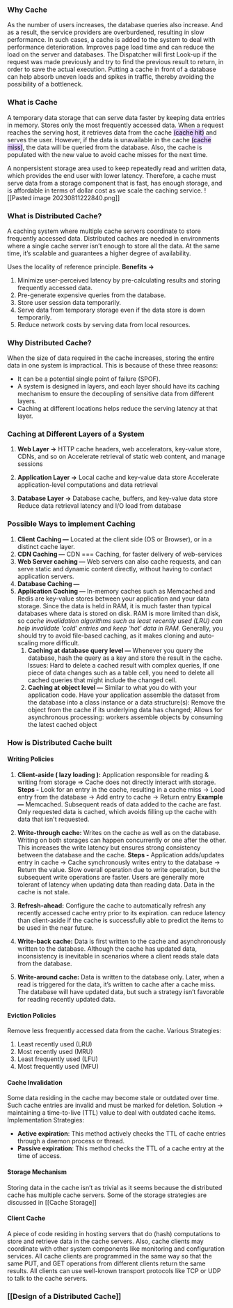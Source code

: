 ### Why Cache
As the number of users increases, the database queries also increase. And as a result, the service providers are overburdened, resulting in slow performance. In such cases, a cache is added to the system to deal with performance deterioration. 
Improves page load time and can reduce the load on the server and databases. The Dispatcher will first Look-up if the request was made previously and try to find the previous result to return, in order to save the actual execution. Putting a cache in front of a database can help absorb uneven loads and spikes in traffic, thereby avoiding the possibility of a bottleneck.
### What is Cache
A temporary data storage that can serve data faster by keeping data entries in memory.  Stores only the most frequently accessed data. When a request reaches the serving host, it retrieves data from the cache <mark style="background: #D2B3FFA6;">(cache hit)</mark> and serves the user. However, if the data is unavailable in the cache <mark style="background: #D2B3FFA6;">(cache miss)</mark>, the data will be queried from the database. Also, the cache is populated with the new value to avoid cache misses for the next time.

A nonpersistent storage area used to keep repeatedly read and written data, which provides the end user with lower latency. Therefore, a cache must serve data from a storage component that is fast, has enough storage, and is affordable in terms of dollar cost as we scale the caching service. 
![[Pasted image 20230811222840.png]]

### What is Distributed Cache?
A caching system where multiple cache servers coordinate to store frequently accessed data. Distributed caches are needed in environments where a single cache server isn’t enough to store all the data. At the same time, it’s scalable and guarantees a higher degree of availability.

Uses the locality of reference principle.
**Benefits ->**
1. Minimize user-perceived latency by pre-calculating results and storing frequently accessed data.
2. Pre-generate expensive queries from the database.
3. Store user session data temporarily.
4. Serve data from temporary storage even if the data store is down temporarily.
5. Reduce network costs by serving data from local resources.

### Why Distributed Cache?
When the size of data required in the cache increases, storing the entire data in one system is impractical. This is because of these three reasons:
- It can be a potential single point of failure (SPOF).
- A system is designed in layers, and each layer should have its caching mechanism to ensure the decoupling of sensitive data from different layers.
- Caching at different locations helps reduce the serving latency at that layer.

### Caching at Different Layers of a System
1. **Web Layer ->** 
	 HTTP cache headers, web accelerators, key-value store, CDNs, and so on
	 Accelerate retrieval of static web content, and manage sessions

2. **Application Layer ->** 
	 Local cache and key-value data store
	 Accelerate application-level computations and data retrieval

3. **Database Layer ->**
	 Database cache, buffers, and key-value data store
	 Reduce data retrieval latency and I/O load from database

### Possible Ways to implement Caching
1. **Client Caching —** Located at the client side (OS or Browser), or in a distinct cache layer. 
2. **CDN Caching —** CDN === Caching, for faster delivery of web-services  
3. **Web Server caching —** Web servers can also cache requests, and can serve static and dynamic content directly, without having to contact application servers.
4. **Database Caching —**  
5. **Application Caching —** In-memory caches such as Memcached and Redis are key-value stores between your application and your data storage. Since the data is held in RAM, it is much faster than typical databases where data is stored on disk. RAM is more limited than disk, so c*ache invalidation algorithms such as least recently used (LRU) can help invalidate 'cold' entries and keep 'hot' data in RAM.* Generally, you should try to avoid file-based caching, as it makes cloning and auto-scaling more difficult.
    1. **Caching at database query level —** Whenever you query the database, hash the query as a key and store the result in the cache. Issues: Hard to delete a cached result with complex queries, If one piece of data changes such as a table cell, you need to delete all cached queries that might include the changed cell.
    2. **Caching at object level —** Similar to what you do with your application code. Have your application assemble the dataset from the database into a class instance or a data structure(s): Remove the object from the cache if its underlying data has changed; Allows for asynchronous processing: workers assemble objects by consuming the latest cached object

### How is Distributed Cache built
#### Writing Policies 
1. **Client-aside ( lazy loading ):** Application responsible for reading & writing from storage ⇒ Cache does not directly interact with storage. 
	**Steps -** Look for an entry in the cache, resulting in a cache miss → Load entry from the database → Add entry to cache → Return entry 
	**Example —** Memcached. Subsequent reads of data added to the cache are fast. Only requested data is cached, which avoids filling up the cache with data that isn't requested.

2. **Write-through cache:** Writes on the cache as well as on the database. Writing on both storages can happen concurrently or one after the other. This increases the write latency but ensures strong consistency between the database and the cache.
	**Steps -** Application adds/updates entry in cache → Cache synchronously writes entry to the database → Return the value.
	Slow overall operation due to write operation, but the subsequent write operations are faster. Users are generally more tolerant of latency when updating data than reading data. Data in the cache is not stale.

3. **Refresh-ahead:** Configure the cache to automatically refresh any recently accessed cache entry prior to its expiration. can reduce latency than client-aside if the cache is successfully able to predict the items to be used in the near future.
4. **Write-back cache:** Data is first written to the cache and asynchronously written to the database. Although the cache has updated data, inconsistency is inevitable in scenarios where a client reads stale data from the database.
5. **Write-around cache:** Data is written to the database only. Later, when a read is triggered for the data, it’s written to cache after a cache miss. The database will have updated data, but such a strategy isn’t favorable for reading recently updated data.
#### Eviction Policies
Remove less frequently accessed data from the cache. Various Strategies:
1. Least recently used (LRU)
2. Most recently used (MRU)
3. Least frequently used (LFU)
4. Most frequently used (MFU)

#### Cache Invalidation
Some data residing in the cache may become stale or outdated over time. Such cache entries are invalid and must be marked for deletion.
Solution -> maintaining a time-to-live (TTL) value to deal with outdated cache items.
Implementation Strategies:
- **Active expiration**: This method actively checks the TTL of cache entries through a daemon process or thread.
- **Passive expiration**: This method checks the TTL of a cache entry at the time of access.
#### Storage Mechanism
Storing data in the cache isn’t as trivial as it seems because the distributed cache has multiple cache servers. Some of the storage strategies are discussed in [[Cache Storage]]

#### Client Cache
A piece of code residing in hosting servers that do (hash) computations to store and retrieve data in the cache servers. Also, cache clients may coordinate with other system components like monitoring and configuration services. All cache clients are programmed in the same way so that the same PUT, and GET operations from different clients return the same results.
All clients can use well-known transport protocols like TCP or UDP to talk to the cache servers.

### [[Design of a Distributed Cache]]
